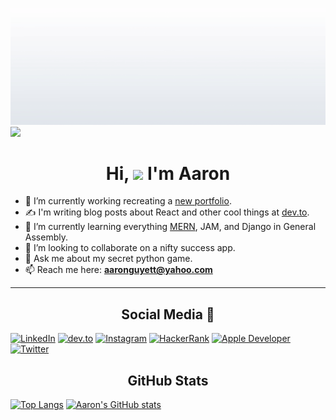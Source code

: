 <!--
Hi! Thanks for checking out my source code! 😄

**guyett92/guyett92** is a ✨ _special_ ✨ repository because its `README.md` (this file) appears on your GitHub profile.
* 🤔 I’m looking for help with 
* 😄 Pronouns: ...
* ⚡ Fun fact: ...
-->

<!-- Portfolio Link -->
[7]: https://aarondguyett.com

<!-- Icons -->
[1.1]: https://cdn1.iconfinder.com/data/icons/social-media-rounded-corners/512/Rounded_Linkedin2_svg-64.png (linkedin icon)
[2.1]: https://cdn3.iconfinder.com/data/icons/logos-and-brands-adobe/512/84_Dev-64.png (dev.to icon)
[3.1]: https://cdn4.iconfinder.com/data/icons/picons-social/57/38-instagram-2-64.png (instagram icon)
[4.1]: https://cdn4.iconfinder.com/data/icons/logos-and-brands-1/512/160_Hackerrank_logo_logos-64.png (hackerrank icon)
[5.1]: https://cdn3.iconfinder.com/data/icons/picons-social/57/16-apple-64.png (apple developer icon)
[6.1]: https://cdn4.iconfinder.com/data/icons/ionicons/512/icon-social-twitter-64.png (twitter icon)

<!-- Social Media -->
[1]: https://linkedin.com/in/aarondguyett
[2]: https://dev.to/guyett92
[3]: https://instagram.com/aarong_aesthetics
[4]: https://www.hackerrank.com/aaronguyett
[5]: https://apps.apple.com/us/developer/aaron-guyett/id1503146319
[6]: https://twitter.com/GuyettAaron

![Aaron's Banner](https://github.com/guyett92/guyett92/blob/master/Aaron%20Guyett%20SE.gif)   
![](https://komarev.com/ghpvc/?username=guyett92&color=bf5fff)
<h1 align="center">Hi, <img src="https://raw.githubusercontent.com/MartinHeinz/MartinHeinz/master/wave.gif" width="30px"> I'm Aaron</h1>

* 🔭 I’m currently working recreating a [new portfolio](https://aarondguyett.com).
* ✍️ I'm writing blog posts about React and other cool things at [dev.to](https://dev.to/guyett92).
* 🌱 I’m currently learning everything [MERN](https://scsrly.herokuapp.com), JAM, and Django in General Assembly.
* 👯 I’m looking to collaborate on a nifty success app.
* 💬 Ask me about my secret python game.
* 📫 Reach me here: **aaronguyett@yahoo.com**
---
<h2 align="center">Social Media 📱</h2>

[![LinkedIn][1.1]][1]
[![dev.to][2.1]][2]
[![Instagram][3.1]][3]
[![HackerRank][4.1]][4]
[![Apple Developer][5.1]][5]
[![Twitter][6.1]][6]

<h2 align="center">GitHub Stats</h2>

[![Top Langs](https://github-readme-stats.vercel.app/api/top-langs/?username=guyett92&show_icons=true&theme=cobalt)](https://github.com/anuraghazra/github-readme-stats) [![Aaron's GitHub stats](https://github-readme-stats.vercel.app/api?username=guyett92&show_icons=true&theme=cobalt)](https://github.com/anuraghazra/github-readme-stats)

